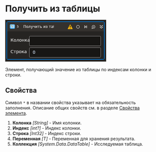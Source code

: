 # Получить из таблицы

![](<../../../../resources/activities/extra/t1/T1-GetTableValue.PNG>)

Элемент, получающий значение из таблицы по индексам колонки и строки.

## Свойства

Символ `*` в названии свойства указывает на обязательность заполнения. 
Описание общих свойств см. в разделе [Свойства элемента](https://docs.primo-rpa.ru/primo-rpa/primo-studio/process/elements#svoistva-elementa).

1. **Колонка** *[String]* - Имя колонки.
1. **Индекс** *[int?]* - Индекс колонки.
1. **Строка** *[Int32]* - Индекс строки.
1. **Переменная** *[T]* - Переменная для хранения результата.
1. **Коллекция** *[System.Data.DataTable]* - Исследуемая таблица.